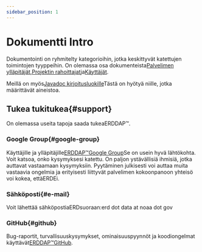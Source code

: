 ```yaml
---
sidebar_position: 1
---
```


# Dokumentti Intro

Dokumentointi on ryhmitelty kategorioihin, jotka keskittyvät katettujen toimintojen tyyppeihin. On olemassa osa dokumenteista[Palvelimen ylläpitäjät](/docs/category/server-administration/),[Projektin rahoittajat](/docs/category/contributing/)ja[Käyttäjät](/docs/category/user/).

Meillä on myös[Javadoc kirjoitusluokille](/docs/dokka/)Tästä on hyötyä niille, jotka määrittävät aineistoa.

## Tukea tukitukea{#support} 
On olemassa useita tapoja saada tukeaERDDAP™.
### Google Group{#google-group} 
Käyttäjille ja ylläpitäjille[ERDDAP™Google Group](https://groups.google.com/g/erddap)Se on usein hyvä lähtökohta. Voit katsoa, onko kysymyksesi katettu. On paljon ystävällisiä ihmisiä, jotka auttavat vastaamaan kysymyksiin. Pyytäminen julkisesti voi auttaa muita vastaavia ongelmia ja erityisesti liittyvät palvelimen kokoonpanoon yhteisö voi kokea, ettäERDEi.
### Sähköposti{#e-mail} 
Voit lähettää sähköpostiaERDsuoraan:erd dot data at noaa dot gov
### GitHub{#github} 
Bug-raportit, turvallisuuskysymykset, ominaisuuspyynnöt ja koodiongelmat käyttävät[ERDDAP™GitHub](https://github.com/ERDDAP/erddap/).
